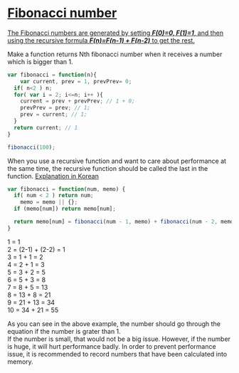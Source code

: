 # [Fibonacci number](https://en.wikipedia.org/wiki/Fibonacci_number)

[The Fibonacci numbers are generated by setting **_F(0)=0, F(1)=1_**, and then using the recursive formula **_F(n)=F(n-1) + F(n-2)_** to get the rest.](https://www.math.hmc.edu/funfacts/ffiles/10002.4-5.shtml)

Make a function returns Nth fibonacci number when it receives a number which is bigger than 1.

```javascript
var fibonacci = function(n){
    var current, prev = 1, prevPrev= 0;
  if( n<2 ) n;
  for( var i = 2; i<=n; i++ ){
    current = prev + prevPrev; // 1 + 0;
    prevPrev = prev; // 1;
    prev = current; // 1;
  }
  return current; // 1
}

fibonacci(100);
```
When you use a recursive function and want to care about performance at the same time, the recursive function should be called the last in the function.
[Explanation in Korean](http://ledgku.tistory.com/37)


```javascript
var fibonacci = function(num, memo) {
  if( num < 2 ) return num;
    memo = memo || {};
  if (memo[num]) return memo[num];

  return memo[num] = fibonacci(num - 1, memo) + fibonacci(num - 2, memo);
}
```

1 = 1  
2 = (2-1) + (2-2) = 1  
3 = 1 + 1 = 2  
4 = 2 + 1 = 3  
5 = 3 + 2 = 5  
6 = 5 + 3 = 8  
7 = 8 + 5 = 13  
8 = 13 + 8 = 21  
9 = 21 + 13 = 34  
10 = 34 + 21 = 55  

As you can see in the above example, the number should go through the equation if the number is grater than 1.  
If the number is small, that would not be a big issue. However, if the number is huge, it will hurt performance badly.
In order to prevent performance issue, it is recommended to record numbers that have been calculated into memory.













